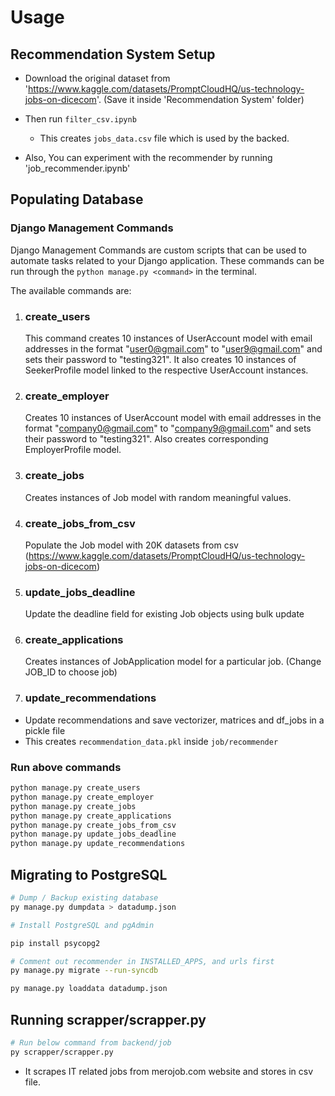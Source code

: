 # Usage

## Recommendation System Setup

- Download the original dataset from 'https://www.kaggle.com/datasets/PromptCloudHQ/us-technology-jobs-on-dicecom'. (Save it inside 'Recommendation System' folder)

- Then run `filter_csv.ipynb`

  - This creates `jobs_data.csv` file which is used by the backed.

- Also, You can experiment with the recommender by running 'job_recommender.ipynb'

## Populating Database

### Django Management Commands

Django Management Commands are custom scripts that can be used to automate tasks related to your Django application. These commands can be run through the `python manage.py <command>` in the terminal.

The available commands are:

1. ### create_users

   This command creates 10 instances of UserAccount model with email addresses in the format "user0@gmail.com" to "user9@gmail.com" and sets their password to "testing321". It also creates 10 instances of SeekerProfile model linked to the respective UserAccount instances.

2. ### create_employer

   Creates 10 instances of UserAccount model with email addresses in the format "company0@gmail.com" to "company9@gmail.com" and sets their password to "testing321".
   Also creates corresponding EmployerProfile model.

3. ### create_jobs

   Creates instances of Job model with random meaningful values.

4. ### create_jobs_from_csv

   Populate the Job model with 20K datasets from csv (https://www.kaggle.com/datasets/PromptCloudHQ/us-technology-jobs-on-dicecom)

5. ### update_jobs_deadline

   Update the deadline field for existing Job objects using bulk update

6. ### create_applications

   Creates instances of JobApplication model for a particular job. (Change JOB_ID to choose job)

7. ### update_recommendations
  -  Update recommendations and save vectorizer, matrices and df_jobs in a pickle file
  - This creates `recommendation_data.pkl` inside `job/recommender`

### Run above commands

```bash
python manage.py create_users
python manage.py create_employer
python manage.py create_jobs
python manage.py create_applications
python manage.py create_jobs_from_csv
python manage.py update_jobs_deadline
python manage.py update_recommendations
```

## Migrating to PostgreSQL

```bash
# Dump / Backup existing database
py manage.py dumpdata > datadump.json

# Install PostgreSQL and pgAdmin

pip install psycopg2

# Comment out recommender in INSTALLED_APPS, and urls first
py manage.py migrate --run-syncdb

py manage.py loaddata datadump.json
```

## Running scrapper/scrapper.py

```bash
# Run below command from backend/job
py scrapper/scrapper.py
```

- It scrapes IT related jobs from merojob.com website and stores in csv file.
